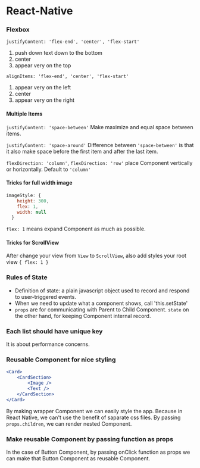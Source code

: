 # React-Native
### Flexbox
```justifyContent: 'flex-end', 'center', 'flex-start'```
1. push down text down to the bottom
2. center
3. appear very on the top

```alignItems: 'flex-end', 'center', 'flex-start'```
1. appear very on the left
2. center
3. appear very on the right

#### Multiple Items
```justifyContent: 'space-between'```
Make maximize and equal space between items.

```justifyContent: 'space-around'```
Difference between ```'space-between'``` is that it also make space before the first item and after the last item.

```flexDirection: 'column'```, ```flexDirection: 'row'```
place Component vertically or horizontally. Default to ```'column'```
#### Tricks for full width image 
```jsx
imageStyle: {
    height: 300,
    flex: 1,
    width: null
  }
```
```flex: 1``` means expand Component as much as possible.

#### Tricks for ScrollView
After change your view from ```View``` to ```ScrollView```, also add styles your root view ```{ flex: 1 }``` 


### Rules of State
* Definition of state: a plain javascript object used to record and respond to user-triggered events.
* When we need to update what a component shows, call 'this.setState'
* ```props``` are for communicating with Parent to Child Component. ```state``` on the other hand, for keeping Component internal record.

### Each list should have unique key
It is about performance concerns.

### Reusable Component for nice styling
```jsx
<Card>
	<CardSection>
		<Image />
		<Text />
	</CardSection>
</Card>
```
By making wrapper Component we can easily style the app.
Because in React Native, we can't use the benefit of saparate css files.
By passing ```props.children```, we can render nested Component.

### Make reusable Component by passing function as props
In the case of Button Component, by passing onClick function as props we can make that Button Component as reusable Component.